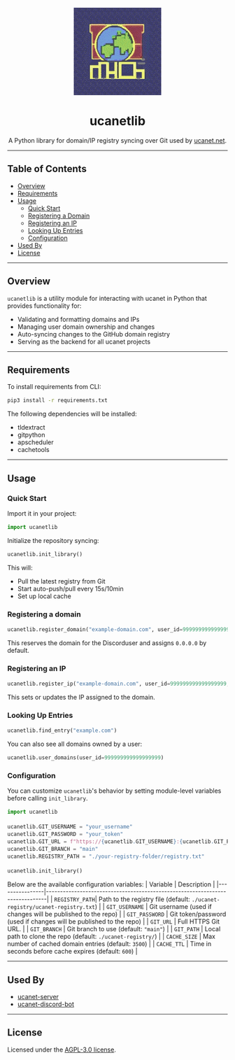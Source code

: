 <p align="center">
  <img src="logo.png" width="200" alt="ucanet logo" />
</p>

<h1 align="center">ucanetlib</h1>
<p align="center">A Python library for domain/IP registry syncing over Git used by <a href="https://ucanet.net">ucanet.net</a>.</p>


---

## Table of Contents

- [Overview](#overview)
- [Requirements](#requirements)
- [Usage](#usage)
  - [Quick Start](#quick-start)
  - [Registering a Domain](#registering-a-domain)
  - [Registering an IP](#registering-an-ip)
  - [Looking Up Entries](#looking-up-entries)
  - [Configuration](#configuration)
- [Used By](#used-by)
- [License](#license)

---

## Overview

`ucanetlib` is a utility module for interacting with ucanet in Python that provides functionality for:

- Validating and formatting domains and IPs
- Managing user domain ownership and changes
- Auto-syncing changes to the GitHub domain registry
- Serving as the backend for all ucanet projects

---

## Requirements
To install requirements from CLI:

```bash
pip3 install -r requirements.txt
```

The following dependencies will be installed:
- tldextract
- gitpython
- apscheduler
- cachetools

---

## Usage

### Quick Start
Import it in your project:
```python
import ucanetlib
```

Initialize the repository syncing:
```python
ucanetlib.init_library()
```

This will:
- Pull the latest registry from Git
- Start auto-push/pull every 15s/10min
- Set up local cache

### Registering a domain
```python
ucanetlib.register_domain("example-domain.com", user_id=999999999999999999)
```
This reserves the domain for the Discorduser and assigns `0.0.0.0` by default.

### Registering an IP
```python
ucanetlib.register_ip("example-domain.com", user_id=999999999999999999, current_ip="1.2.3.4")
```
This sets or updates the IP assigned to the domain.

### Looking Up Entries
```python
ucanetlib.find_entry("example.com")
```
You can also see all domains owned by a user:
```python
ucanetlib.user_domains(user_id=999999999999999999)
```

### Configuration
You can customize `ucanetlib`'s behavior by setting module-level variables before calling `init_library`.
```python
import ucanetlib

ucanetlib.GIT_USERNAME = "your_username"
ucanetlib.GIT_PASSWORD = "your_token"
ucanetlib.GIT_URL = f"https://{ucanetlib.GIT_USERNAME}:{ucanetlib.GIT_PASSWORD}@github.com/your/repo.git"
ucanetlib.GIT_BRANCH = "main"
ucanetlib.REGISTRY_PATH = "./your-registry-folder/registry.txt"

ucanetlib.init_library()
```

Below are the available configuration variables:
| Variable       | Description                                                                  |
|----------------|------------------------------------------------------------------------------|
| `REGISTRY_PATH`| Path to the registry file (default: `./ucanet-registry/ucanet-registry.txt`) |
| `GIT_USERNAME` | Git username (used if changes will be published to the repo)                 |
| `GIT_PASSWORD` | Git token/password (used if changes will be published to the repo)           |
| `GIT_URL`      | Full HTTPS Git URL.                                                          |
| `GIT_BRANCH`   | Git branch to use (default: `"main"`)                                        |
| `GIT_PATH`     | Local path to clone the repo (default: `./ucanet-registry/`)                 |
| `CACHE_SIZE`   | Max number of cached domain entries (default: `3500`)                        |
| `CACHE_TTL`    | Time in seconds before cache expires (default: `600`)                        |

---

## Used By
- [ucanet-server](https://github.com/ucanet/ucanet-server)
- [ucanet-discord-bot](https://github.com/ucanet/ucanet-discord-bot)

---

## License
Licensed under the [AGPL-3.0 license](https://github.com/ucanet/ucanet-server#AGPL-3.0-1-ov-file).